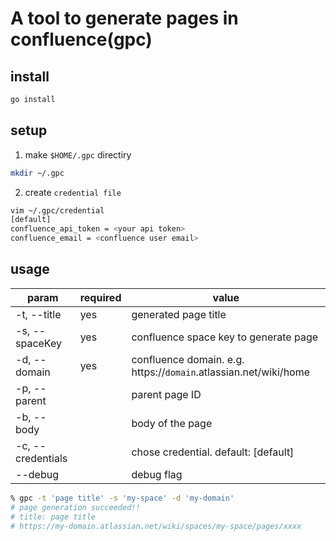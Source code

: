 # A tool to generate pages in confluence(gpc)

## install

```bash
go install
```

## setup

1. make `$HOME/.gpc` directiry

```bash
mkdir ~/.gpc
```

2. create `credential file`

```bash
vim ~/.gpc/credential
[default]
confluence_api_token = <your api token>
confluence_email = <confluence user email>
```

## usage

| param             | required | value                                                            |
| ----------------- | -------- | ---------------------------------------------------------------- |
| -t, --title       | yes      | generated page title                                             |
| -s, --spaceKey    | yes      | confluence space key to generate page                            |
| -d, --domain      | yes      | confluence domain. e.g. https://`domain`.atlassian.net/wiki/home |
| -p, --parent      |          | parent page ID                                                   |
| -b, --body        |          | body of the page                                                 |
| -c, --credentials |          | chose credential. default: [default]                             |
| --debug           |          | debug flag                                                       |

```bash
% gpc -t 'page title' -s 'my-space' -d 'my-domain'                         
# page generation succeeded!!
# title: page title
# https://my-domain.atlassian.net/wiki/spaces/my-space/pages/xxxx
```
